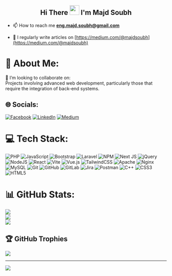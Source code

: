 <h2 align="center">Hi There <img src="https://raw.githubusercontent.com/MartinHeinz/MartinHeinz/master/wave.gif" width="30px"> I'm Majd Soubh</h2>

- 📫 How to reach me **eng.majd.soubh@gmail.com**

- 📝 I regularly write articles on [https://medium.com/@majdsoubh](https://medium.com/@majdsoubh)

# 💫 About Me:
👯 I’m looking to collaborate on:<br>Projects involving advanced web development, particularly those that require the integration of back-end systems.<br>


## 🌐 Socials:
[![Facebook](https://img.shields.io/badge/Facebook-%231877F2.svg?logo=Facebook&logoColor=white)](https://www.facebook.com/majd.soubh.9/) [![LinkedIn](https://img.shields.io/badge/LinkedIn-%230077B5.svg?logo=linkedin&logoColor=white)](https://www.linkedin.com/in/majd-soubh/) [![Medium](https://img.shields.io/badge/Medium-12100E?logo=medium&logoColor=white)](https://medium.com/@majdsoubh) 

# 💻 Tech Stack:
![PHP](https://img.shields.io/badge/php-%23777BB4.svg?style=plastic&logo=php&logoColor=white) ![JavaScript](https://img.shields.io/badge/javascript-%23323330.svg?style=plastic&logo=javascript&logoColor=%23F7DF1E) ![Bootstrap](https://img.shields.io/badge/bootstrap-%238511FA.svg?style=plastic&logo=bootstrap&logoColor=white) ![Laravel](https://img.shields.io/badge/laravel-%23FF2D20.svg?style=plastic&logo=laravel&logoColor=white) ![NPM](https://img.shields.io/badge/NPM-%23CB3837.svg?style=plastic&logo=npm&logoColor=white) ![Next JS](https://img.shields.io/badge/Next-black?style=plastic&logo=next.js&logoColor=white) ![jQuery](https://img.shields.io/badge/jquery-%230769AD.svg?style=plastic&logo=jquery&logoColor=white) ![NodeJS](https://img.shields.io/badge/node.js-6DA55F?style=plastic&logo=node.js&logoColor=white) ![React](https://img.shields.io/badge/react-%2320232a.svg?style=plastic&logo=react&logoColor=%2361DAFB) ![Vite](https://img.shields.io/badge/vite-%23646CFF.svg?style=plastic&logo=vite&logoColor=white) ![Vue.js](https://img.shields.io/badge/vue.js-%2335495e.svg?style=plastic&logo=vuedotjs&logoColor=%234FC08D) ![TailwindCSS](https://img.shields.io/badge/tailwindcss-%2338B2AC.svg?style=plastic&logo=tailwind-css&logoColor=white) ![Apache](https://img.shields.io/badge/apache-%23D42029.svg?style=plastic&logo=apache&logoColor=white) ![Nginx](https://img.shields.io/badge/nginx-%23009639.svg?style=plastic&logo=nginx&logoColor=white) ![MySQL](https://img.shields.io/badge/mysql-4479A1.svg?style=plastic&logo=mysql&logoColor=white) ![Git](https://img.shields.io/badge/git-%23F05033.svg?style=plastic&logo=git&logoColor=white) ![GitHub](https://img.shields.io/badge/github-%23121011.svg?style=plastic&logo=github&logoColor=white) ![GitLab](https://img.shields.io/badge/gitlab-%23181717.svg?style=plastic&logo=gitlab&logoColor=white) ![Jira](https://img.shields.io/badge/jira-%230A0FFF.svg?style=plastic&logo=jira&logoColor=white) ![Postman](https://img.shields.io/badge/Postman-FF6C37?style=plastic&logo=postman&logoColor=white) ![C++](https://img.shields.io/badge/c++-%2300599C.svg?style=plastic&logo=c%2B%2B&logoColor=white) ![CSS3](https://img.shields.io/badge/css3-%231572B6.svg?style=plastic&logo=css3&logoColor=white) ![HTML5](https://img.shields.io/badge/html5-%23E34F26.svg?style=plastic&logo=html5&logoColor=white)
# 📊 GitHub Stats:
![](https://github-readme-stats.vercel.app/api?username=MajdSoubh&theme=dark&hide_border=false&include_all_commits=false&count_private=true)<br/>
![](https://github-readme-streak-stats.herokuapp.com/?user=MajdSoubh&theme=dark&hide_border=false)<br/>
![](https://github-readme-stats.vercel.app/api/top-langs/?username=MajdSoubh&theme=dark&hide_border=false&include_all_commits=false&count_private=true&layout=compact)

## 🏆 GitHub Trophies
![](https://github-profile-trophy.vercel.app/?username=MajdSoubh&theme=dark&no-frame=true&no-bg=false&margin-w=4)

---
[![](https://visitcount.itsvg.in/api?id=MajdSoubh&icon=0&color=0)](https://visitcount.itsvg.in)

<!-- Proudly created with GPRM ( https://gprm.itsvg.in ) -->
